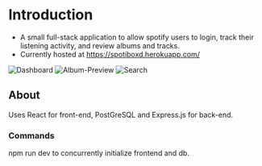 # Introduction

- A small full-stack application to allow spotify users to login, track their listening activity, and review albums and tracks.
- Currently hosted at https://spotiboxd.herokuapp.com/

![Dashboard](https://i.imgur.com/CKF8ogV.png)
![Album-Preview](https://i.imgur.com/yFrrJW3.png)
![Search](https://i.imgur.com/Oi5MJJ7.png)

## About

Uses React for front-end, PostGreSQL and Express.js for back-end.

### Commands

npm run dev to concurrently initialize frontend and db.
